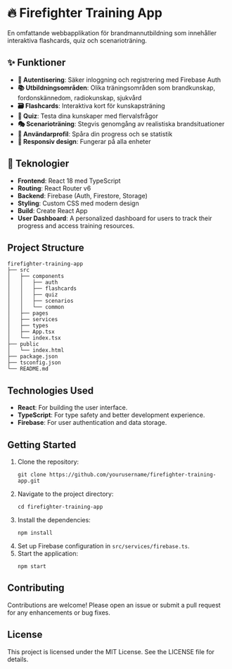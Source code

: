 # 🔥 Firefighter Training App

En omfattande webbapplikation för brandmannutbildning som innehåller interaktiva flashcards, quiz och scenarioträning.

## ✨ Funktioner

- **🔐 Autentisering**: Säker inloggning och registrering med Firebase Auth
- **📚 Utbildningsområden**: Olika träningsområden som brandkunskap, fordonskännedom, radiokunskap, sjukvård
- **🗃️ Flashcards**: Interaktiva kort för kunskapsträning
- **🧪 Quiz**: Testa dina kunskaper med flervalsfrågor
- **🎭 Scenarioträning**: Stegvis genomgång av realistiska brandsituationer
- **👤 Användarprofil**: Spåra din progress och se statistik
- **📱 Responsiv design**: Fungerar på alla enheter

## 🚀 Teknologier

- **Frontend**: React 18 med TypeScript
- **Routing**: React Router v6
- **Backend**: Firebase (Auth, Firestore, Storage)
- **Styling**: Custom CSS med modern design
- **Build**: Create React App
- **User Dashboard**: A personalized dashboard for users to track their progress and access training resources.

## Project Structure

```
firefighter-training-app
├── src
│   ├── components
│   │   ├── auth
│   │   ├── flashcards
│   │   ├── quiz
│   │   ├── scenarios
│   │   └── common
│   ├── pages
│   ├── services
│   ├── types
│   ├── App.tsx
│   └── index.tsx
├── public
│   └── index.html
├── package.json
├── tsconfig.json
└── README.md
```

## Technologies Used

- **React**: For building the user interface.
- **TypeScript**: For type safety and better development experience.
- **Firebase**: For user authentication and data storage.

## Getting Started

1. Clone the repository:
   ```
   git clone https://github.com/yourusername/firefighter-training-app.git
   ```
2. Navigate to the project directory:
   ```
   cd firefighter-training-app
   ```
3. Install the dependencies:
   ```
   npm install
   ```
4. Set up Firebase configuration in `src/services/firebase.ts`.
5. Start the application:
   ```
   npm start
   ```

## Contributing

Contributions are welcome! Please open an issue or submit a pull request for any enhancements or bug fixes.

## License

This project is licensed under the MIT License. See the LICENSE file for details.